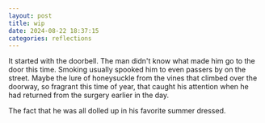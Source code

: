 ```yaml
---
layout: post
title: wip
date: 2024-08-22 18:37:15
categories: reflections
---
```


It started with the doorbell. The man didn't know what made him go to
the door this time. Smoking usually spooked him to even passers by on
the street. Maybe the lure of honeysuckle from the vines that climbed
over the doorway, so fragrant this time of year, that caught his
attention when he had returned from the surgery earlier in the day.

<!-- mom died, doctor -->

The fact that he was all dolled up in his favorite summer dressed.
